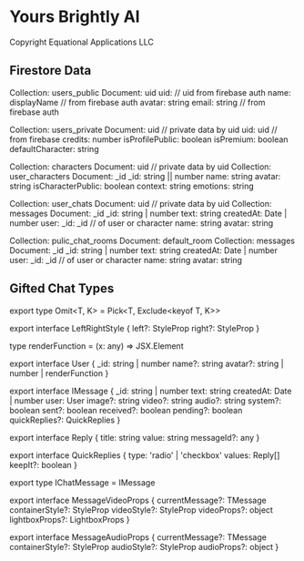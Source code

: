 # Yours Brightly AI  

Copyright Equational Applications LLC

## Firestore Data  

Collection: users_public
    Document: uid 
        uid: // uid from firebase auth
        name: displayName // from firebase auth
        avatar: string
        email: string // from firebase auth

Collection: users_private
    Document: uid // private data by uid
        uid: uid // from firebase
        credits: number
        isProfilePublic: boolean
        isPremium: boolean
        defaultCharacter: string

Collection: characters
    Document: uid // private data by uid
        Collection: user_characters
            Document: _id
                _id: string || number
                name: string
                avatar: string
                isCharacterPublic: boolean
                context: string
                emotions: string

Collection: user_chats
    Document: uid // private data by uid
        Collection: messages
            Document: _id
                _id: string | number
                text: string
                createdAt: Date | number
                user:
                    _id: _id // of user or character
                    name: string
                    avatar: string

Collection: pulic_chat_rooms
    Document: default_room
        Collection: messages
            Document: _id
                _id: string | number
                text: string
                createdAt: Date | number
                user:
                    _id: _id // of user or character
                    name: string
                    avatar: string



## Gifted Chat Types  

export type Omit<T, K> = Pick<T, Exclude<keyof T, K>>

export interface LeftRightStyle<T> {
  left?: StyleProp<T>
  right?: StyleProp<T>
}

type renderFunction = (x: any) => JSX.Element

export interface User {
  _id: string | number
  name?: string
  avatar?: string | number | renderFunction
}

export interface IMessage {
  _id: string | number
  text: string
  createdAt: Date | number
  user: User
  image?: string
  video?: string
  audio?: string
  system?: boolean
  sent?: boolean
  received?: boolean
  pending?: boolean
  quickReplies?: QuickReplies
}

export interface Reply {
  title: string
  value: string
  messageId?: any
}

export interface QuickReplies {
  type: 'radio' | 'checkbox'
  values: Reply[]
  keepIt?: boolean
}

export type IChatMessage = IMessage

export interface MessageVideoProps<TMessage extends IMessage> {
  currentMessage?: TMessage
  containerStyle?: StyleProp<ViewStyle>
  videoStyle?: StyleProp<ViewStyle>
  videoProps?: object
  lightboxProps?: LightboxProps
}

export interface MessageAudioProps<TMessage extends IMessage> {
  currentMessage?: TMessage
  containerStyle?: StyleProp<ViewStyle>
  audioStyle?: StyleProp<ViewStyle>
  audioProps?: object
}